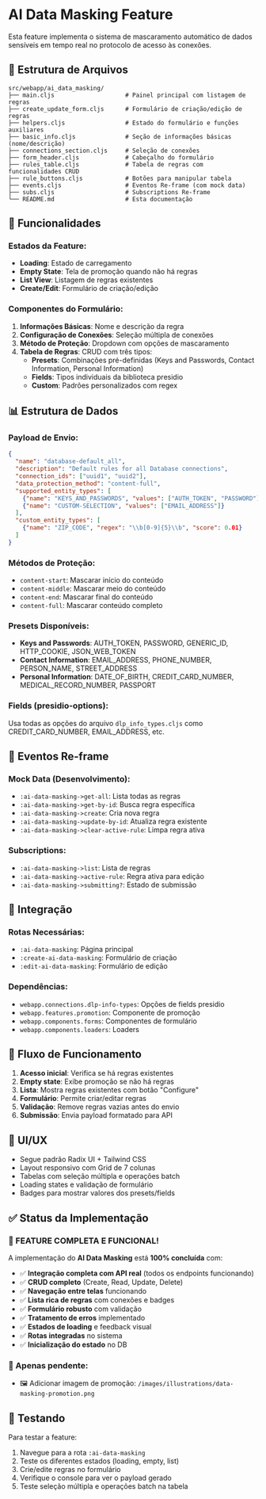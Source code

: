 # AI Data Masking Feature

Esta feature implementa o sistema de mascaramento automático de dados sensíveis em tempo real no protocolo de acesso às conexões.

## 📁 Estrutura de Arquivos

```
src/webapp/ai_data_masking/
├── main.cljs                    # Painel principal com listagem de regras
├── create_update_form.cljs      # Formulário de criação/edição de regras
├── helpers.cljs                 # Estado do formulário e funções auxiliares
├── basic_info.cljs              # Seção de informações básicas (nome/descrição)
├── connections_section.cljs     # Seleção de conexões
├── form_header.cljs             # Cabeçalho do formulário
├── rules_table.cljs             # Tabela de regras com funcionalidades CRUD
├── rule_buttons.cljs            # Botões para manipular tabela
├── events.cljs                  # Eventos Re-frame (com mock data)
├── subs.cljs                    # Subscriptions Re-frame
└── README.md                    # Esta documentação
```

## 🚀 Funcionalidades

### **Estados da Feature:**
- **Loading**: Estado de carregamento
- **Empty State**: Tela de promoção quando não há regras
- **List View**: Listagem de regras existentes
- **Create/Edit**: Formulário de criação/edição

### **Componentes do Formulário:**
1. **Informações Básicas**: Nome e descrição da regra
2. **Configuração de Conexões**: Seleção múltipla de conexões
3. **Método de Proteção**: Dropdown com opções de mascaramento
4. **Tabela de Regras**: CRUD com três tipos:
   - **Presets**: Combinações pré-definidas (Keys and Passwords, Contact Information, Personal Information)
   - **Fields**: Tipos individuais da biblioteca presidio
   - **Custom**: Padrões personalizados com regex

## 📊 Estrutura de Dados

### **Payload de Envio:**
```json
{
  "name": "database-default_all",
  "description": "Default rules for all Database connections",
  "connection_ids": ["uuid1", "uuid2"],
  "data_protection_method": "content-full",
  "supported_entity_types": [
    {"name": "KEYS_AND_PASSWORDS", "values": ["AUTH_TOKEN", "PASSWORD"]},
    {"name": "CUSTOM-SELECTION", "values": ["EMAIL_ADDRESS"]}
  ],
  "custom_entity_types": [
    {"name": "ZIP_CODE", "regex": "\\b[0-9]{5}\\b", "score": 0.01}
  ]
}
```

### **Métodos de Proteção:**
- `content-start`: Mascarar início do conteúdo
- `content-middle`: Mascarar meio do conteúdo  
- `content-end`: Mascarar final do conteúdo
- `content-full`: Mascarar conteúdo completo

### **Presets Disponíveis:**
- **Keys and Passwords**: AUTH_TOKEN, PASSWORD, GENERIC_ID, HTTP_COOKIE, JSON_WEB_TOKEN
- **Contact Information**: EMAIL_ADDRESS, PHONE_NUMBER, PERSON_NAME, STREET_ADDRESS
- **Personal Information**: DATE_OF_BIRTH, CREDIT_CARD_NUMBER, MEDICAL_RECORD_NUMBER, PASSPORT

### **Fields (presidio-options):**
Usa todas as opções do arquivo `dlp_info_types.cljs` como CREDIT_CARD_NUMBER, EMAIL_ADDRESS, etc.

## 🔧 Eventos Re-frame

### **Mock Data (Desenvolvimento):**
- `:ai-data-masking->get-all`: Lista todas as regras
- `:ai-data-masking->get-by-id`: Busca regra específica
- `:ai-data-masking->create`: Cria nova regra
- `:ai-data-masking->update-by-id`: Atualiza regra existente
- `:ai-data-masking->clear-active-rule`: Limpa regra ativa

### **Subscriptions:**
- `:ai-data-masking->list`: Lista de regras
- `:ai-data-masking->active-rule`: Regra ativa para edição
- `:ai-data-masking->submitting?`: Estado de submissão

## 🧩 Integração

### **Rotas Necessárias:**
- `:ai-data-masking`: Página principal
- `:create-ai-data-masking`: Formulário de criação
- `:edit-ai-data-masking`: Formulário de edição

### **Dependências:**
- `webapp.connections.dlp-info-types`: Opções de fields presidio
- `webapp.features.promotion`: Componente de promoção
- `webapp.components.forms`: Componentes de formulário
- `webapp.components.loaders`: Loaders

## 🔄 Fluxo de Funcionamento

1. **Acesso inicial**: Verifica se há regras existentes
2. **Empty state**: Exibe promoção se não há regras
3. **Lista**: Mostra regras existentes com botão "Configure"
4. **Formulário**: Permite criar/editar regras
5. **Validação**: Remove regras vazias antes do envio
6. **Submissão**: Envia payload formatado para API

## 🎨 UI/UX

- Segue padrão Radix UI + Tailwind CSS
- Layout responsivo com Grid de 7 colunas
- Tabelas com seleção múltipla e operações batch
- Loading states e validação de formulário
- Badges para mostrar valores dos presets/fields

## ✅ Status da Implementação

### **🎉 FEATURE COMPLETA E FUNCIONAL!**

A implementação do **AI Data Masking** está **100% concluída** com:

- ✅ **Integração completa com API real** (todos os endpoints funcionando)
- ✅ **CRUD completo** (Create, Read, Update, Delete)
- ✅ **Navegação entre telas** funcionando
- ✅ **Lista rica de regras** com conexões e badges
- ✅ **Formulário robusto** com validação
- ✅ **Tratamento de erros** implementado
- ✅ **Estados de loading** e feedback visual
- ✅ **Rotas integradas** no sistema
- ✅ **Inicialização do estado** no DB

### **📝 Apenas pendente:**
- 🖼️ Adicionar imagem de promoção: `/images/illustrations/data-masking-promotion.png`

## 🧪 Testando

Para testar a feature:
1. Navegue para a rota `:ai-data-masking`
2. Teste os diferentes estados (loading, empty, list)
3. Crie/edite regras no formulário
4. Verifique o console para ver o payload gerado
5. Teste seleção múltipla e operações batch na tabela 
